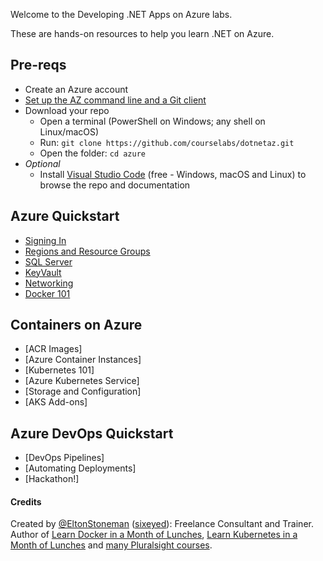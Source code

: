 Welcome to the Developing .NET Apps on Azure labs.

These are hands-on resources to help you learn .NET on Azure.

## Pre-reqs

 - Create an Azure account
 - [Set up the AZ command line and a Git client](./setup/README.md) 
 - Download your repo
    - Open a terminal (PowerShell on Windows; any shell on Linux/macOS) 
    - Run: `git clone https://github.com/courselabs/dotnetaz.git`
     - Open the folder: `cd azure`
- _Optional_
    - Install [Visual Studio Code](https://code.visualstudio.com) (free - Windows, macOS and Linux) to browse the repo and documentation

## Azure Quickstart

- [Signing In](labs/signin/README.md)
- [Regions and Resource Groups](labs/resourcegroups/README.md)
- [SQL Server](labs/sqlserver/README.md)
- [KeyVault](labs/keyvault/README.md)
- [Networking](labs/keyvault/README.md)
- [Docker 101](labs/docker/README.md)

## Containers on Azure

- [ACR Images]
- [Azure Container Instances]
- [Kubernetes 101]
- [Azure Kubernetes Service]
- [Storage and Configuration]
- [AKS Add-ons]

## Azure DevOps Quickstart

- [DevOps Pipelines]
- [Automating Deployments]
- [Hackathon!]

#### Credits

Created by [@EltonStoneman](https://twitter.com/EltonStoneman) ([sixeyed](https://github.com/sixeyed)): Freelance Consultant and Trainer. Author of [Learn Docker in a Month of Lunches](https://www.manning.com/books/learn-docker-in-a-month-of-lunches), [Learn Kubernetes in a Month of Lunches](https://www.manning.com/books/learn-kubernetes-in-a-month-of-lunches) and [many Pluralsight courses](https://pluralsight.pxf.io/c/1197078/424552/7490?u=https%3A%2F%2Fwww.pluralsight.com%2Fauthors%2Felton-stoneman).